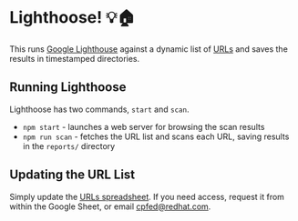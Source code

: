 # Lighthoose! 💡🏠

This runs [Google Lighthouse][lh] against a dynamic list of [URLs][urls] and saves the results in timestamped directories.

## Running Lighthoose

Lighthoose has two commands, `start` and `scan`.

 - `npm start` - launches a web server for browsing the scan results
 - `npm run scan` - fetches the URL list and scans each URL, saving results in the `reports/` directory

## Updating the URL List

Simply update the [URLs spreadsheet][urls].  If you need access, request it from within the Google Sheet, or email [cpfed@redhat.com](mailto:cpfed@redhat.com).


[lh]: https://developers.google.com/web/tools/lighthouse/
[urls]: https://docs.google.com/spreadsheets/d/1ydprkRRjge9hgu2P_dlnDnkqpScrLbVkUqb21q_EpnI/edit#gid=0
